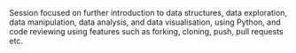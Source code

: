 Session focused on further introduction to data structures, data exploration, data manipulation, data analysis, and data visualisation, using Python, and code reviewing using features such as forking, cloning, push, pull requests etc.